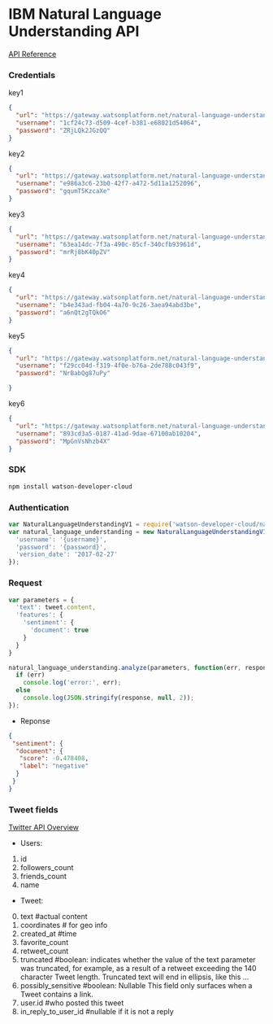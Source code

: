 # IBM Natural Language Understanding API

[API Reference](https://www.ibm.com/watson/developercloud/natural-language-understanding/api/v1/#post-analyze)

### Credentials
key1
```json
{
  "url": "https://gateway.watsonplatform.net/natural-language-understanding/api",
  "username": "1cf24c73-d509-4cef-b381-e68021d54064",
  "password": "ZRjLQk2JGzQQ"
}
```
key2
```json
{
  "url": "https://gateway.watsonplatform.net/natural-language-understanding/api",
  "username": "e986a3c6-23b0-42f7-a472-5d11a1252096",
  "password": "gqumT5KzcaXe"
}
```
key3
```json
{
  "url": "https://gateway.watsonplatform.net/natural-language-understanding/api",
  "username": "63ea14dc-7f3a-490c-85cf-340cfb93961d",
  "password": "mrRj8bK40pZV"
}
```
key4
```json
{
  "url": "https://gateway.watsonplatform.net/natural-language-understanding/api",
  "username": "b4e343ad-fb04-4a70-9c26-3aea94abd3be",
  "password": "a6nQt2gTQkO6"
}
```
key5
```json
{
  "url": "https://gateway.watsonplatform.net/natural-language-understanding/api",
  "username": "f29cc04d-f319-4f0e-b76a-2de788c043f9",
  "password": "NrBabQg87uPy"

}
```
key6
```json
{
  "url": "https://gateway.watsonplatform.net/natural-language-understanding/api",
  "username": "893cd3a5-0187-41ad-9dae-67100ab10204",
  "password": "MpGnVsNhzb4X"
}
```

### SDK
```bash
npm install watson-developer-cloud
```

### Authentication
```javascript
var NaturalLanguageUnderstandingV1 = require('watson-developer-cloud/natural-language-understanding/v1.js');
var natural_language_understanding = new NaturalLanguageUnderstandingV1({
  'username': '{username}',
  'password': '{password}',
  'version_date': '2017-02-27'
});
```

### Request
```javascript
var parameters = {
  'text': tweet.content, 
  'features': {
    'sentiment': {
      'document': true
    }
  }
}

natural_language_understanding.analyze(parameters, function(err, response) {
  if (err)
    console.log('error:', err);
  else
    console.log(JSON.stringify(response, null, 2));
});
```

* Reponse
```json
{
 "sentiment": {
  "document": {
   "score": -0.478408,
   "label": "negative"
  }
 }
}
```

### Tweet fields
[Twitter API Overview](https://dev.twitter.com/overview/api/tweets)

- Users: 
1. id
2. followers_count
3. friends_count
4. name

- Tweet:
0. text #actual content 
1. coordinates # for geo info
2. created_at #time
3. favorite_count 
4. retweet_count
5. truncated #boolean: indicates whether the value of the text parameter was truncated, for example, as a result of a retweet exceeding the 140 character Tweet length. Truncated text will end in ellipsis, like this ...
6. possibly_sensitive #boolean: Nullable This field only surfaces when a Tweet contains a link. 
7. user.id #who posted this tweet
8. in_reply_to_user_id #nullable if it is not a reply
